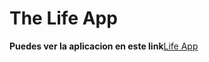 # The Life App

**Puedes ver la aplicacion en este link**[Life App](https://life-app-01.herokuapp.com/)

